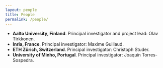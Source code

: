 ```yaml
---
layout: people
title: People
permalink: /people/
---
```


- **Aalto University, Finland**. Principal investigator and project lead: Olav Tirkkonen.
- **Inria, France**. Principal investigator: Maxime Guillaud.
- **ETH Zürich, Switzerland**. Principal investigator: Christoph Studer.
- **University of Minho, Portugal**. Principal investigator: Joaquín Torres-Sospedra.
